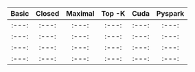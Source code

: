 

| Basic | Closed | Maximal | Top -K | Cuda | Pyspark | 
| :---: | :---: | :---: | :---: | :---: | :---: |
| :---: | :---: | :---: | :---: | :---: | :---: |
| :---: | :---: | :---: | :---: | :---: | :---: |
| :---: | :---: | :---: | :---: | :---: | :---: |
| :---: | :---: | :---: | :---: | :---: | :---: |

